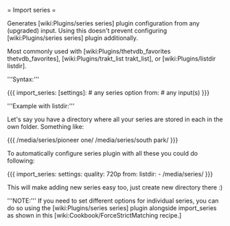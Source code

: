 = Import series =

Generates [wiki:Plugins/series series] plugin configuration from any (upgraded) input. Using this doesn't prevent configuring [wiki:Plugins/series series] plugin additionally. 

Most commonly used with [wiki:Plugins/thetvdb_favorites thetvdb_favorites], [wiki:Plugins/trakt_list trakt_list], or [wiki:Plugins/listdir listdir].


'''Syntax:'''

{{{
import_series:
  [settings]:
    # any series option
  from:
    # any input(s)
}}}

'''Example with listdir:'''

Let's say you have a directory where all your series are stored in each in the own folder. Something like:

{{{
/media/series/pioneer one/
/media/series/south park/
}}}

To automatically configure series plugin with all these you could do following:

{{{
import_series:
  settings:
    quality: 720p
  from:
    listdir:
      - /media/series/
}}}

This will make adding new series easy too, just create new directory there :)

'''NOTE:''' If you need to set different options for individual series, you can do so using the [wiki:Plugins/series series] plugin alongside import_series as shown in this [wiki:Cookbook/ForceStrictMatching recipe.]